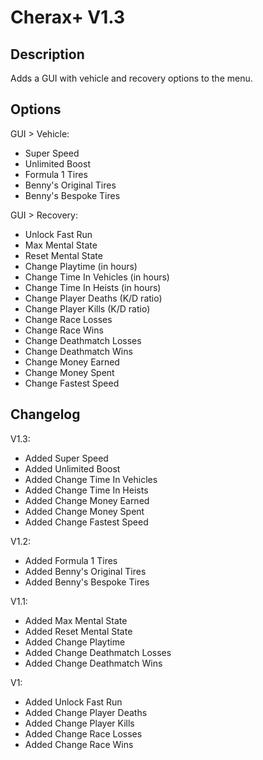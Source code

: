 # Cherax+ V1.3

## Description

Adds a GUI with vehicle and recovery options to the menu.

## Options

GUI > Vehicle:
- Super Speed
- Unlimited Boost
- Formula 1 Tires
- Benny's Original Tires
- Benny's Bespoke Tires

GUI > Recovery:
- Unlock Fast Run
- Max Mental State
- Reset Mental State
- Change Playtime (in hours)
- Change Time In Vehicles (in hours)
- Change Time In Heists (in hours)
- Change Player Deaths (K/D ratio)
- Change Player Kills (K/D ratio)
- Change Race Losses
- Change Race Wins
- Change Deathmatch Losses
- Change Deathmatch Wins
- Change Money Earned
- Change Money Spent
- Change Fastest Speed

## Changelog

V1.3:
- Added Super Speed
- Added Unlimited Boost
- Added Change Time In Vehicles
- Added Change Time In Heists
- Added Change Money Earned
- Added Change Money Spent
- Added Change Fastest Speed

V1.2:
- Added Formula 1 Tires
- Added Benny's Original Tires
- Added Benny's Bespoke Tires

V1.1:
- Added Max Mental State
- Added Reset Mental State
- Added Change Playtime
- Added Change Deathmatch Losses
- Added Change Deathmatch Wins

V1:
- Added Unlock Fast Run
- Added Change Player Deaths
- Added Change Player Kills
- Added Change Race Losses
- Added Change Race Wins